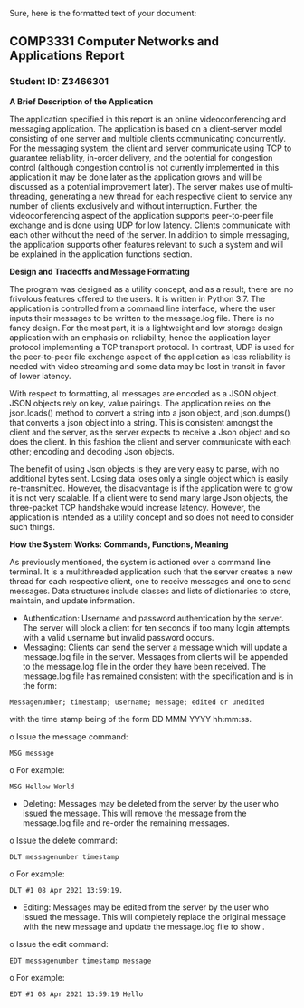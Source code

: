 Sure, here is the formatted text of your document:

## COMP3331 Computer Networks and Applications Report

### Student ID: Z3466301

**A Brief Description of the Application**

The application specified in this report is an online videoconferencing and messaging application. The application is based on a client-server model consisting of one server and multiple clients communicating concurrently. For the messaging system, the client and server communicate using TCP to guarantee reliability, in-order delivery, and the potential for congestion control (although congestion control is not currently implemented in this application it may be done later as the application grows and will be discussed as a potential improvement later). The server makes use of multi-threading, generating a new thread for each respective client to service any number of clients exclusively and without interruption. Further, the videoconferencing aspect of the application supports peer-to-peer file exchange and is done using UDP for low latency. Clients communicate with each other without the need of the server. In addition to simple messaging, the application supports other features relevant to such a system and will be explained in the application functions section.

**Design and Tradeoffs and Message Formatting**

The program was designed as a utility concept, and as a result, there are no frivolous features offered to the users. It is written in Python 3.7. The application is controlled from a command line interface, where the user inputs their messages to be written to the message.log file. There is no fancy design. For the most part, it is a lightweight and low storage design application with an emphasis on reliability, hence the application layer protocol implementing a TCP transport protocol. In contrast, UDP is used for the peer-to-peer file exchange aspect of the application as less reliability is needed with video streaming and some data may be lost in transit in favor of lower latency.

With respect to formatting, all messages are encoded as a JSON object. JSON objects rely on key, value pairings. The application relies on the json.loads() method to convert a string into a json object, and json.dumps() that converts a json object into a string. This is consistent amongst the client and the server, as the server expects to receive a Json object and so does the client. In this fashion the client and server communicate with each other; encoding and decoding Json objects.

The benefit of using Json objects is they are very easy to parse, with no additional bytes sent. Losing data loses only a single object which is easily re-transmitted. However, the disadvantage is if the application were to grow it is not very scalable. If a client were to send many large Json objects, the three-packet TCP handshake would increase latency. However, the application is intended as a utility concept and so does not need to consider such things.

**How the System Works: Commands, Functions, Meaning**

As previously mentioned, the system is actioned over a command line terminal. It is a multithreaded application such that the server creates a new thread for each respective client, one to receive messages and one to send messages. Data structures include classes and lists of dictionaries to store, maintain, and update information.

* Authentication: Username and password authentication by the server. The server will block a client for ten seconds if too many login attempts with a valid username but invalid password occurs.
* Messaging: Clients can send the server a message which will update a message.log file in the server. Messages from clients will be appended to the message.log file in the order they have been received. The message.log file has remained consistent with the specification and is in the form:

```
Messagenumber; timestamp; username; message; edited or unedited
```

with the time stamp being of the form DD MMM YYYY hh:mm:ss.

o Issue the message command:

```
MSG message
```

o For example:

```
MSG Hellow World
```

* Deleting: Messages may be deleted from the server by the user who issued the message. This will remove the message from the message.log file and re-order the remaining messages.

o Issue the delete command:

```
DLT messagenumber timestamp
```

o For example:

```
DLT #1 08 Apr 2021 13:59:19.
```

* Editing: Messages may be edited from the server by the user who issued the message. This will completely replace the original message with the new message and update the message.log file to show <edited>.

o Issue the edit command:

```
EDT messagenumber timestamp message
```

o For example:

```
EDT #1 08 Apr 2021 13:59:19 Hello
```
